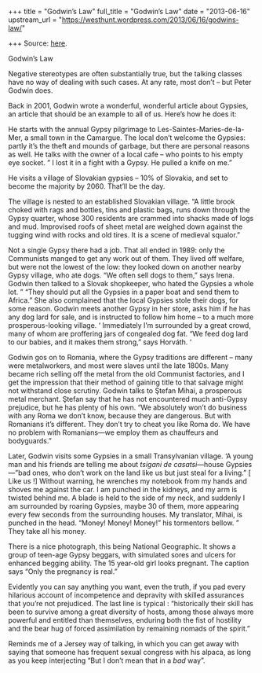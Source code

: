 +++
title = "Godwin’s Law"
full_title = "Godwin’s Law"
date = "2013-06-16"
upstream_url = "https://westhunt.wordpress.com/2013/06/16/godwins-law/"

+++
Source: [here](https://westhunt.wordpress.com/2013/06/16/godwins-law/).

Godwin’s Law

Negative stereotypes are often substantially true, but the talking
classes have no way of dealing with such cases. At any rate, most don’t
– but Peter Godwin does.

Back in 2001, Godwin wrote a wonderful, wonderful article about Gypsies,
an article that should be an example to all of us. Here’s how he does
it:

He starts with the annual Gypsy pilgrimage to
Les-Saintes-Maries-de-la-Mer, a small town in the Camargue. The local
don’t welcome the Gypsies: partly it’s the theft and mounds of garbage,
but there are personal reasons as well. He talks with the owner of a
local cafe – who points to his empty eye socket. ” I lost it in a fight
with a Gypsy. He pulled a knife on me.”

He visits a village of Slovakian gypsies – 10% of Slovakia, and set to
become the majority by 2060. That’ll be the day.

The village is nested to an established Slovakian village. “A little
brook choked with rags and bottles, tins and plastic bags, runs down
through the Gypsy quarter, whose 300 residents are crammed into shacks
made of logs and mud. Improvised roofs of sheet metal are weighed down
against the tugging wind with rocks and old tires. It is a scene of
medieval squalor.”

Not a single Gypsy there had a job. That all ended in 1989: only the
Communists manged to get any work out of them. They lived off welfare,
but were not the lowest of the low: they looked down on another nearby
Gypsy village, who ate dogs. “We often sell dogs to them,” says Irena.
Godwin then talked to a Slovak shopkeeper, who hated the Gypsies a whole
lot. ” “They should put all the Gypsies in a paper boat and send them to
Africa.” She also complained that the local Gypsies stole their dogs,
for some reason. Godwin meets another Gypsy in her store, asks him if
he has any dog lard for sale, and is instructed to follow him home – to
a much more prosperous-looking village. ‘ Immediately I’m surrounded by
a great crowd, many of whom are proffering jars of congealed dog fat.
“We feed dog lard to our babies, and it makes them strong,” says
Horváth. ‘

Godwin gos on to Romania, where the Gypsy traditions are different –
many were metalworkers, and most were slaves until the late 1800s. Many
became rich selling off the metal from the old Communist factories, and
I get the impression that their method of gaining title to that salvage
might not withstand close scrutiny. Godwin talks to Ştefan Mihai, a
prosperous metal merchant. Ştefan say that he has not encountered much
anti-Gypsy prejudice, but he has plenty of his own. “We absolutely won’t
do business with any Roma we don’t know, because they are dangerous. But
with Romanians it’s different. They don’t try to cheat you like Roma do.
We have no problem with Romanians—we employ them as chauffeurs and
bodyguards.”

Later, Godwin visits some Gypsies in a small Transylvanian village. ‘A
young man and his friends are telling me about *tsigani de
casatsi*—house Gypsies—”bad ones, who don’t work on the land like us but
just steal for a living.” \[ Like us !\] Without warning, he wrenches my
notebook from my hands and shoves me against the car. I am punched in
the kidneys, and my arm is twisted behind me. A blade is held to the
side of my neck, and suddenly I am surrounded by roaring Gypsies, maybe
30 of them, more appearing every few seconds from the surrounding
houses. My translator, Mihai, is punched in the head. “Money! Money!
Money!” his tormentors bellow. ” They take all his money.

There is a nice photograph, this being National Geographic. It shows a
group of teen-age Gypsy beggars, with simulated sores and ulcers for
enhanced begging ability. The 15 year-old girl looks pregnant. The
caption says “Only the pregnancy is real.”

Evidently you can say anything you want, even the truth, if you pad
every hilarious account of incompetence and depravity with skilled
assurances that you’re not prejudiced. The last line is typical :
“historically their skill has been to survive among a great diversity of
hosts, among those always more powerful and entitled than themselves,
enduring both the fist of hostility and the bear hug of forced
assimilation by remaining nomads of the spirit.”

Reminds me of a Jersey way of talking, in which you can get away with
saying that someone has frequent sexual congress with his alpaca, as
long as you keep interjecting “But I don’t mean that in a *bad* way”.

